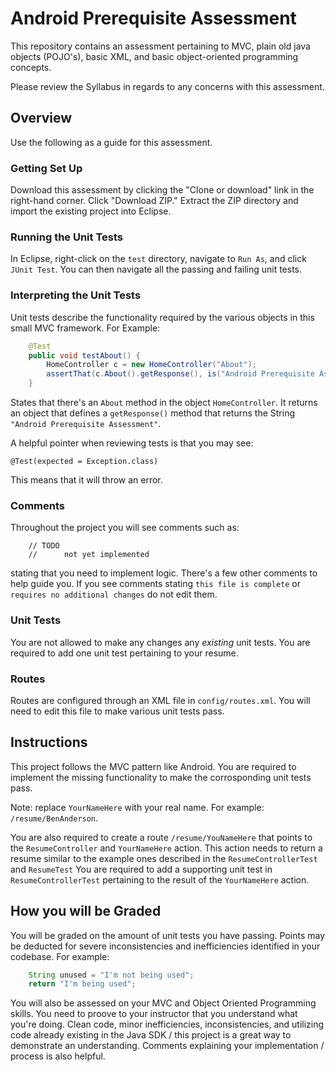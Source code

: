 # Android Prerequisite Assessment

This repository contains an assessment pertaining to MVC, plain old java objects (POJO's), basic XML, and basic object-oriented programming concepts.

Please review the Syllabus in regards to any concerns with this assessment.

## Overview
Use the following as a guide for this assessment.

### Getting Set Up

Download this assessment by clicking the "Clone or download" link in the right-hand corner. Click "Download ZIP." Extract the ZIP directory and import the existing project into Eclipse.

### Running the Unit Tests

In Eclipse, right-click on the `test` directory, navigate to `Run As`, and click `JUnit Test`. You can then navigate all the passing and failing unit tests.

### Interpreting the Unit Tests
Unit tests describe the functionality required by the various objects in this small MVC framework. For Example:

```Java
	@Test
	public void testAbout() {
		HomeController c = new HomeController("About");
		assertThat(c.About().getResponse(), is("Android Prerequisite Assessment"));
	}
```

States that there's an `About` method in the object `HomeController`. It returns an object that defines a `getResponse()` method that returns the String `"Android Prerequisite Assessment"`.

A helpful pointer when reviewing tests is that you may see:

`@Test(expected = Exception.class)`

This means that it will throw an error.

### Comments

Throughout the project you will see comments such as:

```
	// TODO
	//		not yet implemented
```

stating that you need to implement logic. There's a few other comments to help guide you. If you see comments stating `this file is complete` or `requires no additional changes` do not edit them.

### Unit Tests

You are not allowed to make any changes any *existing* unit tests. You are required to add one unit test pertaining to your resume.

### Routes

Routes are configured through an XML file in `config/routes.xml`. You will need to edit this file to make various unit tests pass.

## Instructions

This project follows the MVC pattern like Android. You are required to implement the missing functionality to make the corrosponding unit tests pass.

Note: replace `YourNameHere` with your real name. For example: `/resume/BenAnderson`.

You are also required to create a route `/resume/YouNameHere` that points to the `ResumeController` and `YourNameHere` action. This action needs to return a resume similar to the example ones described in the `ResumeControllerTest` and `ResumeTest` You are required to add a supporting unit test in `ResumeControllerTest` pertaining to the result of the `YourNameHere` action. 

## How you will be Graded

You will be graded on the amount of unit tests you have passing. Points may be deducted for severe inconsistencies and inefficiencies identified in your codebase. For example:

```Java
	String unused = "I'm not being used";
	return "I'm being used";
```

You will also be assessed on your MVC and Object Oriented Programming skills. You need to proove to your instructor that you understand what you're doing. Clean code, minor inefficiencies, inconsistencies, and utilizing code already existing in the Java SDK / this project is a great way to demonstrate an understanding. Comments explaining your implementation / process is also helpful.




